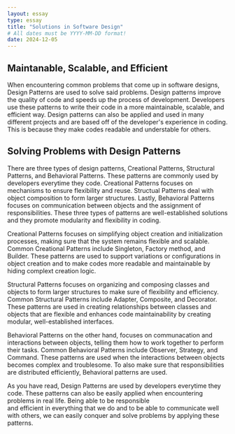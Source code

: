 ```yaml
---
layout: essay
type: essay
title: "Solutions in Software Design"
# All dates must be YYYY-MM-DD format!
date: 2024-12-05
---
```


## Maintanable, Scalable, and Efficient
When encountering common problems that come up in software designs, Design Patterns are used to solve said problems. Design patterns improve the quality of code and speeds up the process of 
development. Developers use these patterns to write their code in a more maintainable, scalable, and efficient way. Design patterns can also be applied and used in many different projects and 
are based off of the developer's experience in coding. This is because they make codes readable and understable for others.

## Solving Problems with Design Patterns
There are three types of design patterns, Creational Patterns, Structural Patterns, and Behavioral Patterns. These patterns are commonly used by developers everytime they code. 
Creational Patterns focuses on mechanisms to ensure flexibility and reuse. Structual Patterns deal with object composition to form larger structures. Lastly, Behavioral Patterns focuses on 
communication between objects and the assignment of responsibilities. These three types of patterns are well-established solutions and they promote modularity and flexibility in coding.

Creational Patterns focuses on simplifying object creation and initialization processes, making sure that the system remains flexible and scalable. Common Creational Patterns include 
Singleton, Factory method, and Builder. These patterns are used to support variations or configurations in object creation and to make codes more readable and maintainable by hiding 
complext creation logic.

Structural Patterns focuses on organizing and composing classes and objects to form larger structures to make sure of flexibility and efficiency. Common Structural Patterns include Adapter,
Composite, and Decorator. These patterns are used in creating relationships between classes and objects that are flexible and enhances code maintainability by creating modular, 
well-established interfaces.

Behavioral Patterns on the other hand, focuses on communacation and interactions between objects, telling them how to work together to perform their tasks. Common Behavioral Patterns include 
Observer, Strategy, and Command. These patterns are used when the interactions between objects becomes complex and troublesome. To also make sure that responsibilities are distributed efficiently, 
Behavioral patterns are used. 

As you have read, Design Patterns are used by developers everytime they code. These patterns can also be easily applied when encountering problems in real life. Being able to be responsible  
and efficient in everything that we do and to be able to communicate well with others, we can easily conquer and solve problems by applying these patterns.
